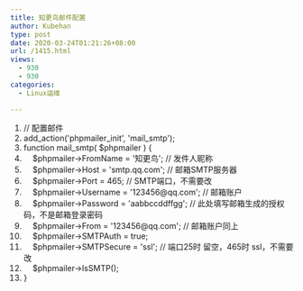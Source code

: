 ```yaml
---
title: 知更鸟邮件配置
author: Kubehan
type: post
date: 2020-03-24T01:21:26+08:00
url: /1415.html
views:
  - 930
  - 930
categories:
  - Linux运维

---
```

<div class="dp-highlighter">
  <div class="bar">
  </div>
  
  <ol start="1" class="dp-c">
    <li class="alt">
      <span><span class="comment">//&nbsp;配置邮件</span><span>&nbsp;&nbsp;</span></span>
    </li>
    <li class="">
      <span>add_action('phpmailer_init',&nbsp;'mail_smtp');&nbsp;&nbsp;</span>
    </li>
    <li class="alt">
      <span><span class="keyword">function</span><span>&nbsp;mail_smtp(&nbsp;</span><span class="vars">$phpmailer</span><span>&nbsp;)&nbsp;{&nbsp;&nbsp;</span></span>
    </li>
    <li class="">
      <span>&nbsp;&nbsp;&nbsp;&nbsp;<span class="vars">$phpmailer</span><span>->FromName&nbsp;=&nbsp;'知更鸟';&nbsp;</span><span class="comment">//&nbsp;发件人昵称</span><span>&nbsp;&nbsp;</span></span>
    </li>
    <li class="alt">
      <span>&nbsp;&nbsp;&nbsp;&nbsp;<span class="vars">$phpmailer</span><span>->Host&nbsp;=&nbsp;'smtp.qq.com';&nbsp;</span><span class="comment">//&nbsp;邮箱SMTP服务器</span><span>&nbsp;&nbsp;</span></span>
    </li>
    <li class="">
      <span>&nbsp;&nbsp;&nbsp;&nbsp;<span class="vars">$phpmailer</span><span>->Port&nbsp;=&nbsp;465;&nbsp;</span><span class="comment">//&nbsp;SMTP端口，不需要改</span><span>&nbsp;&nbsp;</span></span>
    </li>
    <li class="alt">
      <span>&nbsp;&nbsp;&nbsp;&nbsp;<span class="vars">$phpmailer</span><span>->Username&nbsp;=&nbsp;'123456@qq.com';&nbsp;</span><span class="comment">//&nbsp;邮箱账户</span><span>&nbsp;&nbsp;</span></span>
    </li>
    <li class="">
      <span>&nbsp;&nbsp;&nbsp;&nbsp;<span class="vars">$phpmailer</span><span>->Password&nbsp;=&nbsp;'aabbccddffgg';&nbsp;</span><span class="comment">//&nbsp;此处填写邮箱生成的授权码，不是邮箱登录密码</span><span>&nbsp;&nbsp;</span></span>
    </li>
    <li class="alt">
      <span>&nbsp;&nbsp;&nbsp;&nbsp;<span class="vars">$phpmailer</span><span>->From&nbsp;=&nbsp;'123456@qq.com';&nbsp;</span><span class="comment">//&nbsp;邮箱账户同上</span><span>&nbsp;&nbsp;</span></span>
    </li>
    <li class="">
      <span>&nbsp;&nbsp;&nbsp;&nbsp;<span class="vars">$phpmailer</span><span>->SMTPAuth&nbsp;=&nbsp;true;&nbsp;&nbsp;</span></span>
    </li>
    <li class="alt">
      <span>&nbsp;&nbsp;&nbsp;&nbsp;<span class="vars">$phpmailer</span><span>->SMTPSecure&nbsp;=&nbsp;'ssl';&nbsp;</span><span class="comment">//&nbsp;端口25时&nbsp;留空，465时&nbsp;ssl，不需要改</span><span>&nbsp;&nbsp;</span></span>
    </li>
    <li class="">
      <span>&nbsp;&nbsp;&nbsp;&nbsp;<span class="vars">$phpmailer</span><span>->IsSMTP();&nbsp;&nbsp;</span></span>
    </li>
    <li class="alt">
      <span>}&nbsp;&nbsp;</span>
    </li>
  </ol>
</div>